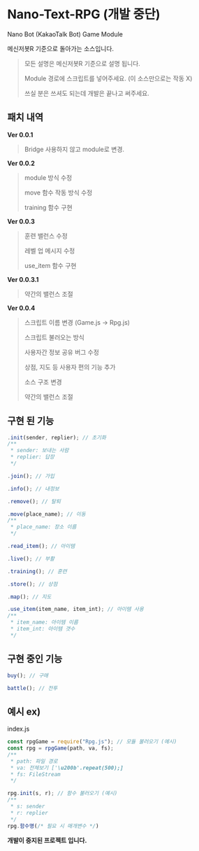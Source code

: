 # Nano-Text-RPG (개발 중단)
Nano Bot (KakaoTalk Bot) Game Module

메신저봇R 기준으로 돌아가는 소스입니다.
> 모든 설명은 메신저봇R 기준으로 설명 됩니다.
>
> Module 경로에 스크립트를 넣어주세요. (이 소스만으로는 작동 X)
>
> 쓰실 분은 쓰셔도 되는데 개발은 끝나고 써주세요.

## 패치 내역
**Ver 0.0.1**
> Bridge 사용하지 않고 module로 변경.

**Ver 0.0.2**
> module 방식 수정
> 
> move 함수 작동 방식 수정
> 
> training 함수 구현

**Ver 0.0.3**
> 훈련 밸런스 수정
> 
> 레벨 업 메시지 수정
> 
> use_item 함수 구현

**Ver 0.0.3.1**
> 약간의 밸런스 조절

**Ver 0.0.4**
> 스크립트 이름 변경 (Game.js → Rpg.js)
> 
> 스크립트 불러오는 방식 
>
> 사용자간 정보 공유 버그 수정
>
> 상점, 지도 등 사용자 편의 기능 추가
>
> 소스 구조 변경
>
> 약간의 밸런스 조절

## 구현 된 기능

```js
.init(sender, replier); // 초기화
/**
 * sender: 보내는 사람
 * replier: 답장
 */

.join(); // 가입

.info(); // 내정보

.remove(); // 탈퇴

.move(place_name); // 이동
/**
 * place_name: 장소 이름
 */

.read_item(); // 아이템

.live(); // 부활

.training(); // 훈련

.store(); // 상점

.map(); // 지도

.use_item(item_name, item_int); // 아이템 사용
/**
 * item_name: 아이템 이름
 * item_int: 아이템 갯수
 */
```

## 구현 중인 기능

```js
buy(); // 구매

battle(); // 전투
```

## 예시 ex)

index.js
```js
const rpgGame = require("Rpg.js"); // 모듈 불러오기 (예시)
const rpg = rpgGame(path, va, fs);
/**
 * path: 파일 경로
 * va: 전체보기 ['\u200b'.repeat(500);]
 * fs: FileStream
 */
```
```js
rpg.init(s, r); // 함수 불러오기 (예시)
/**
 * s: sender
 * r: replier
 */
rpg.함수명(/* 필요 시 매개변수 */)
```


**개발이 중지된 프로젝트 입니다.**
